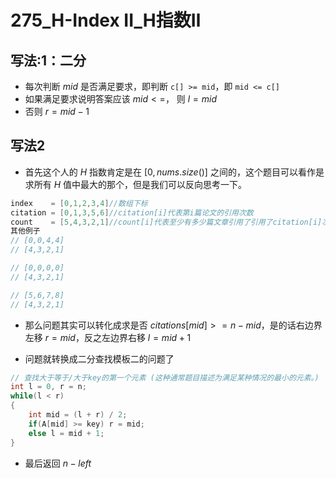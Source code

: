 # 275_H-Index II_H指数Ⅱ

## 写法:1：二分

- 每次判断 $mid$ 是否满足要求，即判断 `c[] >= mid`，即 `mid <= c[]`
- 如果满足要求说明答案应该 $mid <=$， 则 $l = mid$
- 否则 $r = mid - 1$

## 写法2

- 首先这个人的 $H$ 指数肯定是在 $[0,nums.size()]$ 之间的，这个题目可以看作是求所有 $H$ 值中最大的那个，但是我们可以反向思考一下。

```cpp
index    = [0,1,2,3,4]//数组下标
citation = [0,1,3,5,6]//citation[i]代表第i篇论文的引用次数
count    = [5,4,3,2,1]//count[i]代表至少有多少篇文章引用了引用了citation[i]次
其他例子
// [0,0,4,4]
// [4,3,2,1]

// [0,0,0,0]
// [4,3,2,1]

// [5,6,7,8]
// [4,3,2,1]
```

- 那么问题其实可以转化成求是否 $citations[mid] >= n - mid$，是的话右边界左移 $r = mid$，反之左边界右移 $l = mid + 1$

- 问题就转换成二分查找模板二的问题了

```cpp
// 查找大于等于/大于key的第一个元素 (这种通常题目描述为满足某种情况的最小的元素。)
int l = 0, r = n;
while(l < r)
{
    int mid = (l + r) / 2;
    if(A[mid] >= key) r = mid;
    else l = mid + 1;
}
```

- 最后返回 $n - left$
